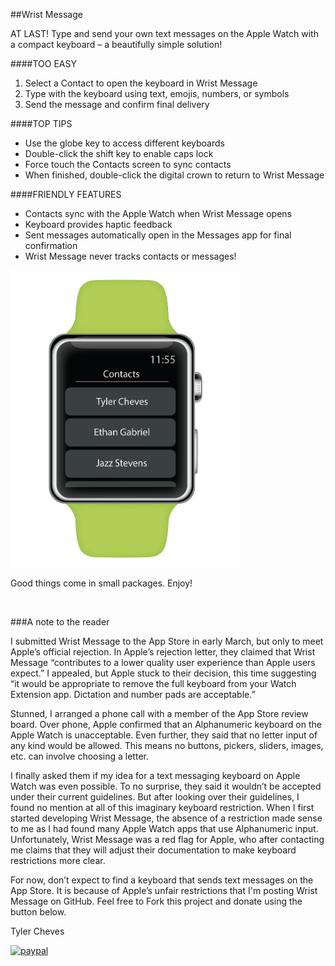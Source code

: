 ##Wrist Message

AT LAST! Type and send your own text messages on the Apple Watch with a compact keyboard – a beautifully simple solution!

####TOO EASY
1. Select a Contact to open the keyboard in Wrist Message
2. Type with the keyboard using text, emojis, numbers, or symbols
3. Send the message and confirm final delivery

####TOP TIPS
* Use the globe key to access different keyboards
* Double-click the shift key to enable caps lock
* Force touch the Contacts screen to sync contacts
* When finished, double-click the digital crown to return to Wrist Message

####FRIENDLY FEATURES
* Contacts sync with the Apple Watch when Wrist Message opens
* Keyboard provides haptic feedback
* Sent messages automatically open in the Messages app for final confirmation
* Wrist Message never tracks contacts or messages!

<img src="https://raw.githubusercontent.com/Snofinity/Wrist-Message/master/FlowChart1@2x.png" width="367.2px" height="475.2px" />

Good things come in small packages. Enjoy!

<br />

###A note to the reader

I submitted Wrist Message to the App Store in early March, but only to meet Apple’s official rejection. In Apple’s rejection letter, they claimed that Wrist Message “contributes to a lower quality user experience than Apple users expect.” I appealed, but Apple stuck to their decision, this time suggesting “it would be appropriate to remove the full keyboard from your Watch Extension app. Dictation and number pads are acceptable.”

Stunned, I arranged a phone call with a member of the App Store review board. Over phone, Apple confirmed that an Alphanumeric keyboard on the Apple Watch is unacceptable. Even further, they said that no letter input of any kind would be allowed. This means no buttons, pickers, sliders, images, etc. can involve choosing a letter.

I finally asked them if my idea for a text messaging keyboard on Apple Watch was even possible. To no surprise, they said it wouldn’t be accepted under their current guidelines. But after looking over their guidelines, I found no mention at all of this imaginary keyboard restriction. When I first started developing Wrist Message, the absence of a restriction made sense to me as I had found many Apple Watch apps that use Alphanumeric input. Unfortunately, Wrist Message was a red flag for Apple, who after contacting me claims that they will adjust their documentation to make keyboard restrictions more clear.

For now, don’t expect to find a keyboard that sends text messages on the App Store. It is because of Apple’s unfair restrictions that I'm posting Wrist Message on GitHub. Feel free to Fork this project and donate using the button below.

Tyler Cheves
<br />

[![paypal](https://www.paypalobjects.com/en_US/i/btn/btn_donateCC_LG.gif)](https://www.paypal.com/cgi-bin/webscr?cmd=_s-xclick&hosted_button_id=F5BC7LH45SZVJ)
